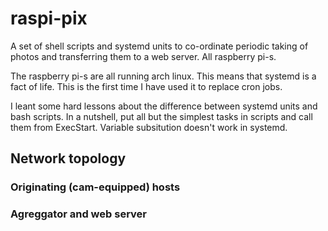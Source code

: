 # raspi-pix
A set of shell scripts and systemd units to co-ordinate periodic taking of photos and transferring them to a web server. 
All raspberry pi-s.

The raspberry pi-s are all running arch linux. This means that systemd is a fact of life. This is the first time I have used it to replace cron jobs.

I leant some hard lessons about the difference between systemd units and bash scripts. In a nutshell, put all but the simplest tasks in scripts and call them from ExecStart.
Variable subsitution doesn't work in systemd.


Network topology
----------------

### Originating (cam-equipped) hosts

### Agreggator and web server



